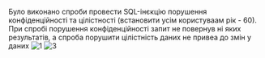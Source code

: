 Було виконано спроби провести SQL-інєкцію порушення конфіденційності та цілістності (встановити усім користуваам рік - 60). При спробі порушення конфіденційності запит не повернув ні яких результатів, а спроба порушити цілістність даних не привеа до змін у даних
![1](https://i.ibb.co/zmttw3J/photo-6-2023-12-12-01-55-35.jpg)
![3](https://i.ibb.co/L9ybNw9/photo-5-2023-12-12-01-55-35.jpg)